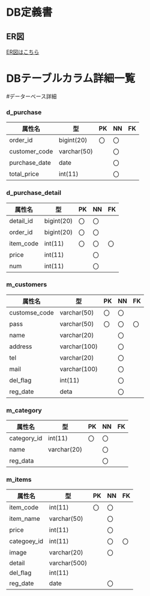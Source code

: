 # DB定義書
## ER図
[ER図はこちら](https://github.com/Aso2001379/2021sys-desing/blob/main/kadai23.md "ER図はこちら")

# DBテーブルカラム詳細一覧

#データーベース詳細

### d_purchase
|属性名|型|PK|NN|FK|
|------|--|--|--|--|
|order_id|bigint(20)|〇|〇||<br>
|customer_code|varchar(50)||〇||<br>
|purchase_date|date||〇||<br>
|total_price|int(11)||〇||<br>

### d_purchase_detail
|属性名|型|PK|NN|FK|
|------|--|--|--|--|
|detail_id|bigint(20)|〇|〇||
|order_id|bigint(20) |〇|〇||
|item_code|int(11)|〇|〇|〇|
|price|int(11) ||〇||
|num|int(11)||〇||

### m_customers
|属性名|型|PK|NN|FK|
|------|--|--|--|--|
|customse_code|varchar(50)|〇|〇||
|pass|varchar(50)|〇|〇|〇|
|name|varchar(20)||〇||
|address|varchar(100)||〇||
|tel|varchar(20)||〇||
|mail|varchar(100)||〇||
|del_flag|int(11)||〇||
|reg_date|deta||〇||




### m_category
|属性名|型|PK|NN|FK|
|------|--|--|--|--|
|category_id|int(11)|〇|〇||
|name|varchar(20)||〇||
|reg_data|||〇||

### m_items
|属性名|型|PK|NN|FK|
|------|--|--|--|--|
|item_code|int(11)|〇|〇||
|item_name|varchar(50)||〇||
|price|int(11)||〇||
|categoey_id|int(11)||〇|〇|
|image|varchar(20)||〇||
|detail|varchar(500)||||
|del_flag|int(11)||||
|reg_date|date||〇||

